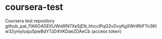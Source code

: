 # coursera-test
Coursera test repository
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 (access token)
